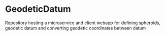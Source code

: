 # GeodeticDatum
Repository hosting a microservice and client webapp for defining spheroids, geodetic datum and converting geodetic coordinates between datum
